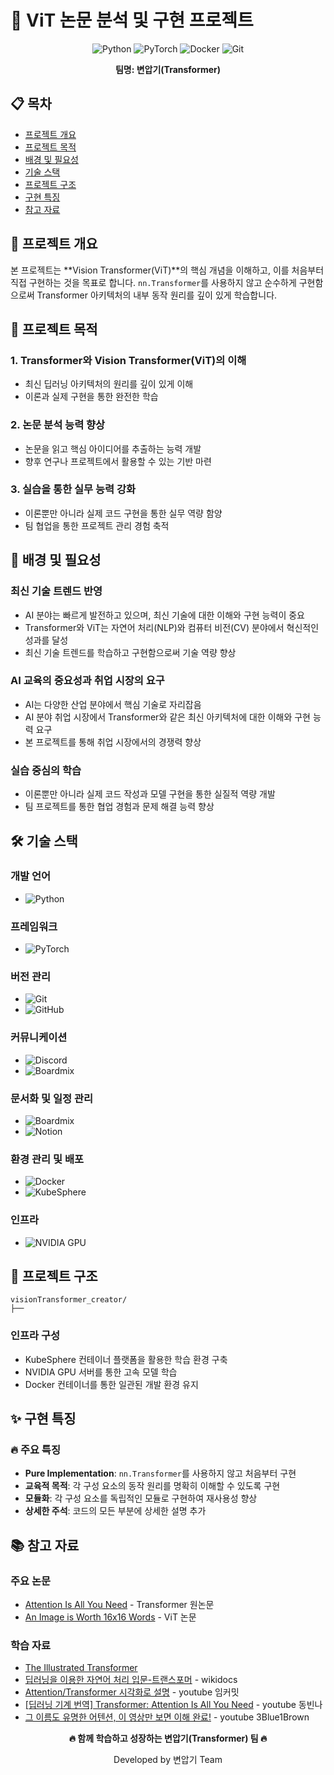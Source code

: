 # 🤖 ViT 논문 분석 및 구현 프로젝트

<div align="center">

![Python](https://img.shields.io/badge/python-3670A0?style=for-the-badge&logo=python&logoColor=ffdd54)
![PyTorch](https://img.shields.io/badge/PyTorch-%23EE4C2C.svg?style=for-the-badge&logo=PyTorch&logoColor=white)
![Docker](https://img.shields.io/badge/docker-%230db7ed.svg?style=for-the-badge&logo=docker&logoColor=white)
![Git](https://img.shields.io/badge/git-%23F05033.svg?style=for-the-badge&logo=git&logoColor=white)

**팀명: 변압기(Transformer)**

</div>

## 📋 목차

- [프로젝트 개요](#-프로젝트-개요)
- [프로젝트 목적](#-프로젝트-목적)
- [배경 및 필요성](#-배경-및-필요성)
- [기술 스택](#-기술-스택)
- [프로젝트 구조](#-프로젝트-구조)
- [구현 특징](#-구현-특징)
- [참고 자료](#-참고-자료)

## 🎯 프로젝트 개요

본 프로젝트는 **Vision Transformer(ViT)**의 핵심 개념을 이해하고, 이를 처음부터 직접 구현하는 것을 목표로 합니다. `nn.Transformer`를 사용하지 않고 순수하게 구현함으로써 Transformer 아키텍처의 내부 동작 원리를 깊이 있게 학습합니다.

## 🚀 프로젝트 목적

### 1. **Transformer와 Vision Transformer(ViT)의 이해**
- 최신 딥러닝 아키텍처의 원리를 깊이 있게 이해
- 이론과 실제 구현을 통한 완전한 학습

### 2. **논문 분석 능력 향상**
- 논문을 읽고 핵심 아이디어를 추출하는 능력 개발
- 향후 연구나 프로젝트에서 활용할 수 있는 기반 마련

### 3. **실습을 통한 실무 능력 강화**
- 이론뿐만 아니라 실제 코드 구현을 통한 실무 역량 함양
- 팀 협업을 통한 프로젝트 관리 경험 축적

## 🌟 배경 및 필요성

### **최신 기술 트렌드 반영**
- AI 분야는 빠르게 발전하고 있으며, 최신 기술에 대한 이해와 구현 능력이 중요
- Transformer와 ViT는 자연어 처리(NLP)와 컴퓨터 비전(CV) 분야에서 혁신적인 성과를 달성
- 최신 기술 트렌드를 학습하고 구현함으로써 기술 역량 향상

### **AI 교육의 중요성과 취업 시장의 요구**
- AI는 다양한 산업 분야에서 핵심 기술로 자리잡음
- AI 분야 취업 시장에서 Transformer와 같은 최신 아키텍처에 대한 이해와 구현 능력 요구
- 본 프로젝트를 통해 취업 시장에서의 경쟁력 향상

### **실습 중심의 학습**
- 이론뿐만 아니라 실제 코드 작성과 모델 구현을 통한 실질적 역량 개발
- 팀 프로젝트를 통한 협업 경험과 문제 해결 능력 향상

## 🛠 기술 스택

### **개발 언어**
- ![Python](https://img.shields.io/badge/Python-3776AB?style=flat-square&logo=python&logoColor=white)

### **프레임워크**
- ![PyTorch](https://img.shields.io/badge/PyTorch-EE4C2C?style=flat-square&logo=pytorch&logoColor=white)

### **버전 관리**
- ![Git](https://img.shields.io/badge/Git-F05032?style=flat-square&logo=git&logoColor=white) 
- ![GitHub](https://img.shields.io/badge/GitHub-181717?style=flat-square&logo=github&logoColor=white) 

### **커뮤니케이션**
- ![Discord](https://img.shields.io/badge/Discord-5865F2?style=flat-square&logo=discord&logoColor=white) 
- ![Boardmix](https://img.shields.io/badge/Boardmix-ff6600?style=flat-square&logo=discord&logoColor=white)

### **문서화 및 일정 관리**
- ![Boardmix](https://img.shields.io/badge/Boardmix-ff6600?style=flat-square&logo=discord&logoColor=white)
- ![Notion](https://img.shields.io/badge/Notion-000000?style=flat-square&logo=notion&logoColor=white) 

### **환경 관리 및 배포**
- ![Docker](https://img.shields.io/badge/Docker-2496ED?style=flat-square&logo=docker&logoColor=white)
- ![KubeSphere](https://img.shields.io/badge/KubeSphere-00A971?style=flat-square&logo=kubernetes&logoColor=white)

### **인프라**
- ![NVIDIA](https://img.shields.io/badge/NVIDIA-76B900?style=flat-square&logo=nvidia&logoColor=white) GPU

## 📁 프로젝트 구조

```
visionTransformer_creator/
├── 
```

### **인프라 구성**
- KubeSphere 컨테이너 플랫폼을 활용한 학습 환경 구축
- NVIDIA GPU 서버를 통한 고속 모델 학습
- Docker 컨테이너를 통한 일관된 개발 환경 유지

## ✨ 구현 특징

### **🔥 주요 특징**
- **Pure Implementation**: `nn.Transformer`를 사용하지 않고 처음부터 구현
- **교육적 목적**: 각 구성 요소의 동작 원리를 명확히 이해할 수 있도록 구현
- **모듈화**: 각 구성 요소를 독립적인 모듈로 구현하여 재사용성 향상
- **상세한 주석**: 코드의 모든 부분에 상세한 설명 추가

## 📚 참고 자료

### **주요 논문**
- [Attention Is All You Need](https://arxiv.org/abs/1706.03762) - Transformer 원논문
- [An Image is Worth 16x16 Words](https://arxiv.org/abs/2010.11929) - ViT 논문

### **학습 자료**
- [The Illustrated Transformer](https://jalammar.github.io/illustrated-transformer/)
- [딥러닝을 이용한 자연어 처리 입문-트랜스포머](https://wikidocs.net/31379) - wikidocs
- [Attention/Transformer 시각화로 설명](https://www.youtube.com/watch?v=6s69XY025MU&ab_channel=%EC%9E%84%EC%BB%A4%EB%B0%8B) - youtube 임커밋
- [[딥러닝 기계 번역] Transformer: Attention Is All You Need](https://www.youtube.com/watch?v=AA621UofTUA&ab_channel=%EB%8F%99%EB%B9%88%EB%82%98) - youtube 동빈나
- [그 이름도 유명한 어텐션, 이 영상만 보면 이해 완료!](https://www.youtube.com/watch?v=_Z3rXeJahMs&ab_channel=3Blue1Brown%ED%95%9C%EA%B5%AD%EC%96%B4) - youtube 3Blue1Brown

<div align="center">

**🔥 함께 학습하고 성장하는 변압기(Transformer) 팀 🔥**

Developed by 변압기 Team

</div>